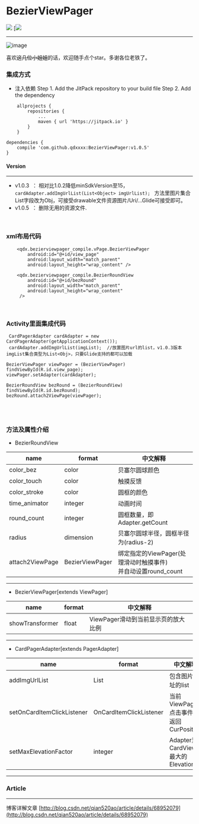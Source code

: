 # BezierViewPager
[![](https://www.jitpack.io/v/qdxxxx/BezierViewPager.svg)](https://www.jitpack.io/#qdxxxx/BezierViewPager)
[![](https://badge.juejin.im/entry/58e5b4a7ac502e4957aa46b6/likes.svg?style=flat)

----
 ![image](https://github.com/qdxxxx/BezierViewPager/blob/master/appGif/效果图.gif)
 
 喜欢~~这几位小姐姐~~的话，欢迎随手点个star。多谢各位老铁了。
### 集成方式

 - 注入依赖
Step 1. Add the JitPack repository to your build file
 Step 2. Add the dependency
```
	allprojects {
		repositories {
			...
			maven { url 'https://jitpack.io' }
		}
	}
```
```
dependencies {
    compile 'com.github.qdxxxx:BezierViewPager:v1.0.5'
}
```
#### Version
---
 - v1.0.3  ： 相对比1.0.2降低minSdkVersion至15，```cardAdapter.addImgUrlList(List<Object> imgUrlList); ``` 方法里图片集合List字段改为Obj，可接受drawable文件资源图片/Uri/...Glide可接受即可。
 - v1.0.5  ： 删除无用的资源文件.


<br/>

### xml布局代码
```
    <qdx.bezierviewpager_compile.vPage.BezierViewPager
        android:id="@+id/view_page"
        android:layout_width="match_parent"
        android:layout_height="wrap_content" />

    <qdx.bezierviewpager_compile.BezierRoundView
        android:id="@+id/bezRound"
        android:layout_width="match_parent"
        android:layout_height="wrap_content"
     />
```
<br/>

### Activity里面集成代码
```
 CardPagerAdapter cardAdapter = new CardPagerAdapter(getApplicationContext());
 cardAdapter.addImgUrlList(imgList);  //放置图片url的list，v1.0.3版本imgList集合类型为List<Obj>，只要Glide支持的都可以加载
 
BezierViewPager viewPager = (BezierViewPager) findViewById(R.id.view_page);
viewPager.setAdapter(cardAdapter);

BezierRoundView bezRound = (BezierRoundView) findViewById(R.id.bezRound);
bezRound.attach2ViewPage(viewPager);
```
<br/>
<br/>

### 方法及属性介绍

 - BezierRoundView

name           | format     |中文解释
----           |------      |----
color_bez      | color    	|贝塞尔圆球颜色
color_touch    | color   	|触摸反馈
color_stroke   | color	  	|圆框的颜色
time_animator  | integer 	|动画时间
round_count    | integer  	|圆框数量，即Adapter.getCount
radius         | dimension	|贝塞尔圆球半径，圆框半径为(radius-2)
attach2ViewPage|BezierViewPager|绑定指定的ViewPager(处理滑动时触摸事件)<br/>并自动设置round_count


---
 - BezierViewPager[extends ViewPager]
 
name           | format     |中文解释
----           |------      |----
showTransformer| float   	|ViewPager滑动到当前显示页的放大比例


---
 - CardPagerAdapter[extends PagerAdapter]
 
name                      | format                  |中文解释
----                      |------                   |----
addImgUrlList             | List                    |包含图片地址的list
setOnCardItemClickListener| OnCardItemClickListener |当前ViewPager点击事件<br/>返回CurPosition
setMaxElevationFactor     | integer                 |Adapter里CardView最大的Elevation


---


### Article
---
博客详解文章
[http://blog.csdn.net/qian520ao/article/details/68952079](http://blog.csdn.net/qian520ao/article/details/68952079)
